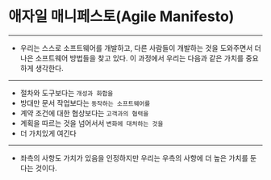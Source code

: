 # 애자일 매니페스토(Agile Manifesto)
***

- 우리는 스스로 소프트웨어를 개발하고, 다른 사람들이 개발하는 것을
도와주면서 더 나은 소프트웨어 방법들을 찾고 있다. 이 과정에서 우리는 다음과
같은 가치를 중요하게 생각한다.
***
- 절차와 도구보다는 `개성과 화합을`
- 방대만 문서 작업보다는 `동작하는 소프트웨어를`
- 계약 조건에 대한 협상보다는 `고객과의 협력을`
- 계획을 따르는 것을 넘어서서 `변화에 대처하는 것을`
- 더 가치있게 여긴다
***
- 좌측의 사항도 가치가 있음을 인정하지만 우리는 우측의 사항에 
더 높은 가치를 둔다는 것이다.